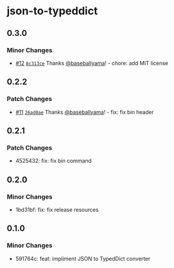 # json-to-typeddict

## 0.3.0

### Minor Changes

- [#12](https://github.com/baseballyama/json-to-typeddict/pull/12) [`8c313ce`](https://github.com/baseballyama/json-to-typeddict/commit/8c313cea7d429e919e4ea8dc737a32090b27f65d) Thanks [@baseballyama](https://github.com/baseballyama)! - chore: add MIT license

## 0.2.2

### Patch Changes

- [#11](https://github.com/baseballyama/json-to-typeddict/pull/11) [`26ad0ae`](https://github.com/baseballyama/json-to-typeddict/commit/26ad0ae13d0094e795b0592bf5cb8f6b97bc0dc7) Thanks [@baseballyama](https://github.com/baseballyama)! - fix: fix bin header

## 0.2.1

### Patch Changes

- 4525432: fix: fix bin command

## 0.2.0

### Minor Changes

- 1bd31bf: fix: fix release resources

## 0.1.0

### Minor Changes

- 591764c: feat: impliment JSON to TypedDict converter
